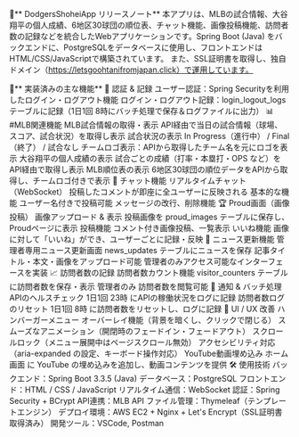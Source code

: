 🚀** DodgersShoheiApp リリースノート**
本アプリは、MLBの試合情報、大谷翔平の個人成績、6地区30球団の順位表、チャット機能、画像投稿機能、訪問者数の記録などを統合したWebアプリケーションです。Spring Boot (Java) をバックエンドに、PostgreSQLをデータベースに使用し、フロントエンドはHTML/CSS/JavaScriptで構築されています。
また、SSL証明書を取得し、独自ドメイン（https://letsgoohtanifromjapan.click）で運用しています。

📌** 実装済みの主な機能**
📝 認証 & 記録
ユーザー認証：Spring Securityを利用したログイン・ログアウト機能
ログイン・ログアウト記録：login_logout_logs テーブルに記録（1日1回 8時にバッチ処理で保存＆ログファイルに出力）
📊 #MLB関連機能
MLB試合情報の取得・表示
API経由で当日の試合情報（球場、スコア、試合状況）を取得し表示
試合状況の表示
In Progress（進行中） / Final（終了） / 試合なし
チームロゴ表示：APIから取得したチーム名を元にロゴを表示
大谷翔平の個人成績の表示
試合ごとの成績（打率・本塁打・OPS など）をAPI経由で取得し表示
MLB順位表の表示
6地区30球団の順位データをAPIから取得し、チームロゴ付きで表示
💬 チャット機能
リアルタイムチャット（WebSocket）
投稿したコメントが即座に全ユーザーに反映される
基本的な機能
ユーザー名付きで投稿可能
メッセージの改行、削除機能
🏆 Proud画面（画像投稿）
画像アップロード & 表示
投稿画像を proud_images テーブルに保存し、Proudページに表示
投稿機能
コメント付き画像投稿、一覧表示
いいね機能
画像に対して「いいね」ができ、ユーザーごとに記録・反映
📰 ニュース更新機能
管理者専用ニュース更新画面
news_updates テーブルにニュースを保存
記事タイトル・本文・画像をアップロード可能
管理者のみアクセス可能なインターフェースを実装
📈 訪問者数の記録
訪問者数カウント機能
visitor_counters テーブルに訪問者数を保存・表示
管理者のみ 訪問者数を閲覧可能
🔔 通知 & バッチ処理
APIのヘルスチェック
1日1回 23時 にAPIの稼働状況をログに記録
訪問者数ログのリセット
1日1回 8時 に訪問者数をリセットし、ログに記録
🎨 UI / UX 改善
ハンバーガーメニュー
オーバーレイ機能（背景を暗くし、クリックで閉じる）
スムーズなアニメーション（開閉時のフェードイン・フェードアウト）
スクロールロック（メニュー展開中はページスクロール無効）
アクセシビリティ対応（aria-expanded の設定、キーボード操作対応）
YouTube動画埋め込み
ホーム画面 に YouTube の埋め込みを追加し、動画コンテンツを提供
🛠️ 使用技術
バックエンド：Spring Boot 3.3.5 (Java)
データベース：PostgreSQL
フロントエンド：HTML / CSS / JavaScript
リアルタイム通信：WebSocket
認証：Spring Security + BCrypt
API連携：MLB API
ファイル管理：Thymeleaf（テンプレートエンジン）
デプロイ環境：AWS EC2 + Nginx + Let's Encrypt（SSL証明書取得済み）
開発ツール：VSCode, Postman
